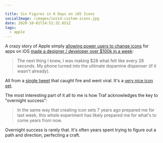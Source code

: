 ```yaml
---

title: Six Figures in 6 Days on iOS Icons
socialImage: /images/ios14-custom-icons.jpg
date: 2020-10-01T14:51:32.651Z
tags:
  - apple
---
```

A crazy story of Apple simply [allowing power users to change icons](https://www.macrumors.com/how-to/change-app-icons/) for apps on iOS [made a designer / developer over $100k in a week](https://tr.af/6):

> The next thing I knew, I was making $28 what felt like every 28 seconds. My phone turned into the ultimate dopamine dispenser (if it wasn't already).

All from a [single tweet](https://twitter.com/traf/status/1307707156788060160) that caught fire and went viral. It's a [very nice icon set](https://icons.tr.af/).

The most interesting part of it all to me is how Traf acknowledges the key to "overnight success":

> In the same way that creating icon sets 7 years ago prepared me for last week, this whole experiment has likely prepared me for what's to come years from now.

Overnight success is rarely that. It's often years spent trying to figure out a path and direction, perfecting a craft.